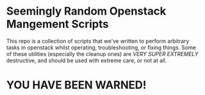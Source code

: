 # Seemingly Random Openstack Mangement Scripts

This repo is a collection of scripts that we've written to perform arbitrary tasks in openstack whilst
operating, troubleshooting, or fixing things. Some of these utilities (especially the cleanup ones)
are *VERY SUPER EXTREMELY* destructive, and should be used with extreme care, or not at all.

# YOU HAVE BEEN WARNED!
